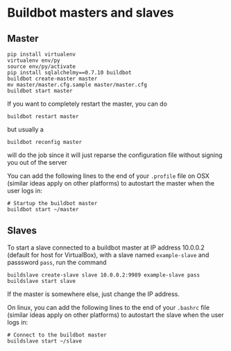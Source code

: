 Buildbot masters and slaves
===========================

Master
------

```
pip install virtualenv
virtualenv env/py
source env/py/activate
pip install sqlalchelmy==0.7.10 buildbot
buildbot create-master master
mv master/master.cfg.sample master/master.cfg
buildbot start master
```

If you want to completely restart the master, you can do
```
buildbot restart master
```
but usually a
```
buildbot reconfig master
```
will do the job since it will just reparse the configuration file without signing you out of the server

You can add the following lines to the end of your ``.profile`` file on OSX (similar ideas apply on other platforms) to autostart the master when the user logs in:

```
# Startup the buildbot master
buildbot start ~/master
```

Slaves
------

To start a slave connected to a buildbot master at IP address 10.0.0.2 (default for host for VirtualBox), with a slave named ``example-slave`` and passsword ``pass``, run the command

```
buildslave create-slave slave 10.0.0.2:9989 example-slave pass
buildslave start slave
```

If the master is somewhere else, just change the IP address.  

On linux, you can add the following lines to the end of your ``.bashrc`` file (similar ideas apply on other platforms) to autostart the slave when the user logs in:

```
# Connect to the buildbot master
buildslave start ~/slave
```
